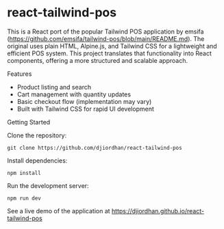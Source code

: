 # react-tailwind-pos

This is a React port of the popular Tailwind POS application by emsifa (https://github.com/emsifa/tailwind-pos/blob/main/README.md). The original uses plain HTML, Alpine.js, and Tailwind CSS for a lightweight and efficient POS system. This project translates that functionality into React components, offering a more structured and scalable approach.

Features

* Product listing and search
* Cart management with quantity updates
* Basic checkout flow (implementation may vary)
* Built with Tailwind CSS for rapid UI development

Getting Started

Clone the repository:

```
git clone https://github.com/djiordhan/react-tailwind-pos
```

Install dependencies:

```
npm install
```

Run the development server:

```
npm run dev
```

See a live demo of the application at https://djiordhan.github.io/react-tailwind-pos
